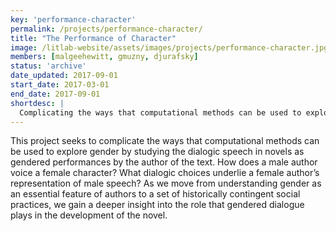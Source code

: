 ```yaml
---
key: 'performance-character'
permalink: /projects/performance-character/
title: "The Performance of Character"
image: /litlab-website/assets/images/projects/performance-character.jpg
members: [malgeehewitt, gmuzny, djurafsky]
status: 'archive'
date_updated: 2017-09-01
start_date: 2017-03-01
end_date: 2017-09-01
shortdesc: |
  Complicating the ways that computational methods can be used to explore gender by studying the dialogic speech in novels as gendered performances by the author of the text
---
```


This project seeks to complicate the ways that computational methods can be used to explore gender by studying the dialogic speech in novels as gendered performances by the author of the text. How does a male author voice a female character? What dialogic choices underlie a female author’s representation of male speech? As we move from understanding gender as an essential feature of authors to a set of historically contingent social practices, we gain a deeper insight into the role that gendered dialogue plays in the development of the novel.
